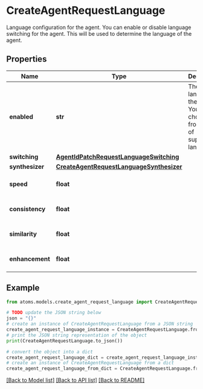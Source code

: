 # CreateAgentRequestLanguage

Language configuration for the agent. You can enable or disable language switching for the agent. This will be used to determine the language of the agent.

## Properties

Name | Type | Description | Notes
------------ | ------------- | ------------- | -------------
**enabled** | **str** | The language of the agent. You can choose from the list of supported languages. | [optional] [default to 'en']
**switching** | [**AgentIdPatchRequestLanguageSwitching**](AgentIdPatchRequestLanguageSwitching.md) |  | [optional] 
**synthesizer** | [**CreateAgentRequestLanguageSynthesizer**](CreateAgentRequestLanguageSynthesizer.md) |  | [optional] 
**speed** | **float** |  | [optional] [default to 1.2]
**consistency** | **float** |  | [optional] [default to 0.5]
**similarity** | **float** |  | [optional] [default to 0]
**enhancement** | **float** |  | [optional] [default to 1]

## Example

```python
from atoms.models.create_agent_request_language import CreateAgentRequestLanguage

# TODO update the JSON string below
json = "{}"
# create an instance of CreateAgentRequestLanguage from a JSON string
create_agent_request_language_instance = CreateAgentRequestLanguage.from_json(json)
# print the JSON string representation of the object
print(CreateAgentRequestLanguage.to_json())

# convert the object into a dict
create_agent_request_language_dict = create_agent_request_language_instance.to_dict()
# create an instance of CreateAgentRequestLanguage from a dict
create_agent_request_language_from_dict = CreateAgentRequestLanguage.from_dict(create_agent_request_language_dict)
```
[[Back to Model list]](../README.md#documentation-for-models) [[Back to API list]](../README.md#documentation-for-api-endpoints) [[Back to README]](../README.md)


